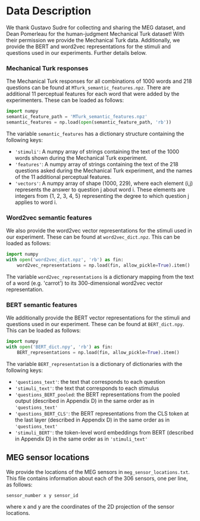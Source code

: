 # Data Description

We thank Gustavo Sudre for collecting and sharing the MEG dataset, and 
Dean Pomerleau for the human-judgment Mechanical Turk dataset!
With their permission we provide the Mechanical Turk data. Additionally,
we provide the BERT and word2vec representations for the stimuli and questions
used in our experiments. Further details below.


### Mechanical Turk responses
The Mechanical Turk responses for all combinations of 1000 words and 
218 questions can be found at `MTurk_semantic_features.npz`. There are additional 
11 perceptual features for each word that were added by the experimenters.
These can be loaded as follows:
```python
import numpy
semantic_feature_path = 'MTurk_semantic_features.npz'
semantic_features = np.load(open(semantic_feature_path, 'rb'))
```
The variable `semantic_features` has a dictionary structure containing the 
following keys:
- `'stimuli'`: A numpy array of strings containing the text of the 1000 words shown during the Mechanical Turk experiment.
- `'features'`: A numpy array of strings containing the text of the 218 questions asked during the Mechanical Turk experiment, and the names of the 11 additional perceptual features.
- `'vectors'`: A numpy array of shape (1000, 229), where each element (i,j) represents the answer to question j about word i. These elements are integers from {1, 2, 3, 4, 5} representing the degree to which question j applies to word i.

### Word2vec semantic features
We also provide the word2vec vector representations for the stimuli used in our
experiment. These can be found at `word2vec_dict.npz`. This can be loaded
as follows:
```python
import numpy
with open('word2vec_dict.npz', 'rb') as fin:
    word2vec_representations = np.load(fin, allow_pickle=True).item()
```
The variable `word2vec_representations` is a dictionary mapping from the text
of a word (e.g. 'carrot') to its 300-dimensional word2vec vector representation.


### BERT semantic features
We additionally provide the BERT vector representations for the stimuli and questions used in our
experiment. These can be found at `BERT_dict.npy`. This can be loaded
as follows:
```python
import numpy
with open('BERT_dict.npy', 'rb') as fin:
    BERT_representations = np.load(fin, allow_pickle=True).item()
```
The variable `BERT_representation` is a dictionary of dictionaries with the following keys: 
- `'questions_text'`: the text that corresponds to each question
- `'stimuli_text'`: the text that corresponds to each stimulus
- `'questions_BERT_pooled`: the BERT representations from the pooled output (described in Appendix D) in the same order as in `'questions_text'`
- `'questions_BERT_CLS'`: the BERT representations from the CLS token at the last layer (described in Appendix D) in the same order as in `'questions_text'` 
- `'stimuli_BERT'`: the token-level word embeddings from BERT (described in Appendix D) in the same order as in `'stimuli_text'`


## MEG sensor locations
We provide the locations of the MEG sensors in `meg_sensor_locations.txt`.
This file contains information about each of the 306 sensors, one per line, as 
follows:
```
sensor_number x y sensor_id
```
where x and y are the coordinates of the 2D projection of the sensor locations.
